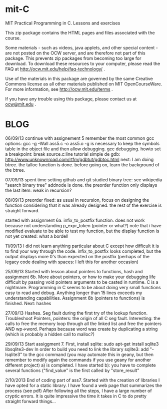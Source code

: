 mit-C
=====

MIT Practical Programming in C. Lessons and exercises

This zip package contains the HTML pages and files associated with the course. 

Some materials - such as videos, java applets, and other special content - are not posted on the OCW server, 
and are therefore not part of this package. This prevents zip packages from becoming too large for download. 
To download these resources to your computer, please read the FAQ at http://ocw.mit.edu/help/faq-technology/ .

Use of the materials in this package are governed by the same Creative Commons license as all other materials 
published on MIT OpenCourseWare. For more information, see http://ocw.mit.edu/terms .

If you have any trouble using this package, please contact us at ocw@mit.edu .

BLOG
====

06/09/13 continue with assignement 5 remember the most common gcc options: gcc -g -Wall ass5.c -o ass5.o -g is 
necessary to keep the symbols table in the object file and then allow debugging. gcc debugging. howto set a 
breakpoint: break source.c:line tutorial simple de gdb: http://www.unknownroad.com/rtfm/gdbtut/gdbtoc.html 
next: I am doing btree. the talloc function is done. before going on, learn the background of the btree.

07/09/13 spent time setting github and git studied binary tree: see wikipedia "search binary tree" addnode is 
done. the preorder function only displays the last item: weak in recursion?

08/09/13 preorder fixed: as usual in recursion, focus on designing the function considering 
that it was already designed. the rest of the exercise is straight forward.

started with assignment 6a. infix_to_postfix function. does not work because not 
understanding p_expr_token (pointer or what?) note that i have modified evaluate to be able 
to test my function, but the display function is not yet created: what a bordel!

11/09/13 I did not learn anything particular about C except how difficult it is to find your 
way through the code. infix_to_postfix looks completed, but the output displays more 0's 
than expected on the postfix (perhaps of the legacy code dealing with spaces: I left this 
for another occasion)

25/09/13 Started with lesson about pointers to functions, hash and assignment 6b. More about 
pointers, or how to make your debugging life difficult by passing void pointers arguments to 
be casted in runtime. C is a nightmare. Programming in C seems to be about doing very small 
functions easy to read and debug. Anything longer than 15 lines exceeds my understanding 
capabilities. Assignment 6b (pointers to functions) is finished. Next: hashes

27/09/13 Hashes. Seg fault during the first try of the lookup function. Troubleshoot 
Pointers, pointers: the origin of all C seg fault. Interesting: the calls to free the memory 
loop through all the linked list and free the pointers AND wp->word. Perhaps because word 
was create by duplicating a string (which is probably a hidden call to malloc?)

29/09/13 Start assiggment 7. First, install sqlite: sudo apt-get install sqlite3 
libsqlite3-dev
In order to build you need to link the library sqlite3: add "-lsqlite3" to the gcc command
(you may automate this in geany, but then remember to modify again the commands if you
use geany for another different project)
a) is completed. I have started b): you have to complete several functions ("find_value"
is the first called by "store_result"

2/10/2013
End of coding part of ass7. Started with the creation of libraries
I have opted for a static library.
I have found a web page that summarizes the process (see pdf)
After following all the steps, I have a large number of cryptic errors.
It is quite impressive the time it takes in C to do pretty straight forward things...
